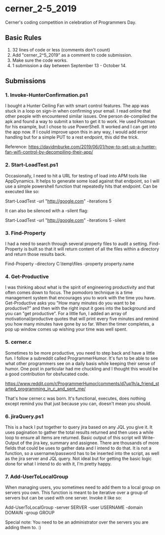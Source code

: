 # cerner_2-5_2019

Cerner's coding competition in celebration of Programmers Day.

## Basic Rules

1. 32 lines of code or less (comments don't count)
2. Add "cerner_2^5_2019" as a comment to code submission.
3. Make sure the code works.
4. 1 submission a day between September 13 - October 14.

## Submissions

### 1. Invoke-HunterConfirmation.ps1
I bought a Hunter Ceiling Fan with smart control features. The app was stuck in a loop on sign-in when confirming your email. I read online that other people with encountered similar issues. One person de-compiled the apk and found a way to submit a token to get it to work. He used Postman for his example, but I chose to use PowerShell. It worked and I can get into the app now. If I could improve upon this in any way, I would add error handling but for a simple PUT to a rest endpoint, this did the trick.

Reference: https://davidmburke.com/2019/06/01/how-to-set-up-a-hunter-fan-wifi-control-by-decompiling-their-app/

### 2. Start-LoadTest.ps1
Occasionally, I need to hit a URL for testing of load into APM tools like AppDynamics. It helps to generate some load against that endpoint, so I will use a simple powershell function that repeatedly hits that endpoint. Can be executed like so:

Start-LoadTest -url "http://google.com" -iterations 5

It can also be silenced with a -silent flag:

Start-LoadTest -url "http://google.com" -iterations 5 -silent


### 3. Find-Property
I had a need to search through several property files to audit a setting. Find-Property is built so that it will return content of all the files within a directory and return those results back.

Find-Property -directory C:\temp\files -property property.name

### 4. Get-Productive

I was thinking about what is the spirit of engineering productivity and that often comes down to focus. The pomodoro technique is a time management system that encourages you to work with the time you have. Get-Productive asks you "How many minutes do you want to be productive?" and then with the right input it goes into the background and you can "get productive". For a little fun, I added an array of motivational/productive quotes that will print every five minutes and remind you how many minutes have gone by so far. When the timer completes, a pop up window comes up wishing your time was well spent. 

### 5. cerner.c

Sometimes to be more productive, you need to step back and have a little fun. I follow a subreddit called ProgrammerHumor. It's fun to be able to see what other programmers see on a daily basis while keeping their sense of humor. One post in particular had me chuckling and I thought this would be a good contribution for obsfucated code. 

https://www.reddit.com/r/ProgrammerHumor/comments/d7up1h/a_friend_started_programming_in_c_and_sent_me/

That's how cerner.c was born. It's functional, executes, does nothing except remind you that just because you can, doesn't mean you should. 

### 6. jiraQuery.ps1

This is a hack I put together to query jira based on any JQL you give it. It uses pagination to gather the total results returned and then uses a while loop to ensure all items are returned. Basic output of this script will Write-Output of the jira key, summary and assignee. There are thousands of more fields that could be uses to gather data and I intend to do that. It is not a function, so a username/password has to be inserted into the script, as well as the jira server and JQL query. Not ideal but for getting the basic logic done for what I intend to do with it, I'm pretty happy. 

### 7. Add-UserToLocalGroup

When managing users, you sometimes need to add them to a local group on servers you own. This function is meant to be iterative over a group of servers but can be used with one server. Invoke it like so:

Add-UserToLocalGroup -server SERVER -user USERNAME -domain DOMAIN -group GROUP

Special note: You need to be an administrator over the servers you are adding them to. :)